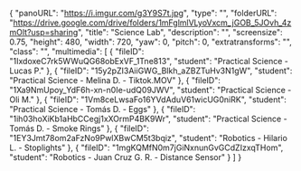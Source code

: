 {
      "panoURL": "https://i.imgur.com/g3Y9S7t.jpg",
      "type": "",
      "folderURL": "https://drive.google.com/drive/folders/1mFglmlVLyoVxcm_jGOB_5JOvh_4zmOlt?usp=sharing",
      "title": "Science Lab",
      "description": "",
      "screensize": 0.75,
      "height": 480,
      "width": 720,
      "yaw": 0,
      "pitch": 0,
      "extratransforms": "",
      "class": "",
      "multimedia": [
         {
            "fileID": "1IxdoxeC7rk5WWuQG68obExVF_1Tne813",
            "student": "Practical Science - Lucas P."
         },
         {
            "fileID": "15y2pZI3AiiGWG_Blkh_aZBZTuHv3N1gW",
            "student": "Practical Science - Melina D. - Tiktok.MOV"
         },
         {
            "fileID": "1Xa9NmUpoy_YdF6h-xn-n0Ie-udQ09JWV",
            "student": "Practical Science - Oli M."
         },
         {
            "fileID": "1Vm8ceLwsaFo16YVdAduV61wicUG0niRK",
            "student": "Practical Science - Tomás D. - Eggs"
         },
         {
            "fileID": "1ih03hoXiKb1aHbCCegj1xXOrmP4BK9Wr",
            "student": "Practical Science - Tomás D. - Smoke Rings"
         },
         {
            "fileID": "1EY3Jmt78om2aFzNo9PwlXBwCM5t3bqiz",
            "student": "Robotics - Hilario L. - Stoplights"
         },
         {
            "fileID": "1mgKQMfN0m7jGiNxnunGvGCdZIzxqTHom",
            "student": "Robotics - Juan Cruz G. R. - Distance Sensor"
         }
      ]
   }